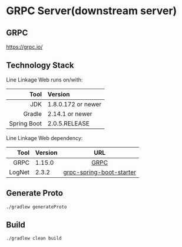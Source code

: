# GRPC Server(downstream server)
## GRPC 
https://grpc.io/
## Technology Stack

Line Linkage Web runs on/with:

Tool        | Version   | 
-----------:| :-------- |
JDK         | 1.8.0.172 or newer 
Gradle      | 2.14.1 or newer
Spring Boot | 2.0.5.RELEASE

Line Linkage Web dependency:

Tool        | Version   | URL
-----------:| :-------- |:-------:
GRPC | 1.15.0 |[GRPC](https://grpc.io/ "link")
LogNet | 2.3.2 | [grpc-spring-boot-starter](https://github.com/LogNet/grpc-spring-boot-starter "link")


## Generate Proto
```
./gradlew generateProto
```

## Build

```
./gradlew clean build
```